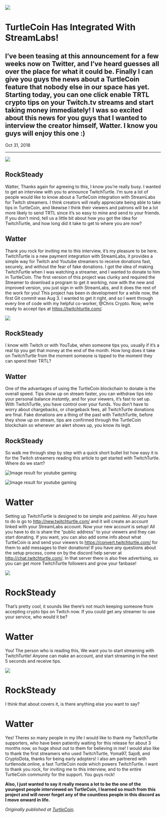 ![](./images/1rfeNtYBW6ddeR_8D1pnV5A.png)

# TurtleCoin Has Integrated With StreamLabs!

## I’ve been teasing at this announcement for a few weeks now on Twitter, and I’ve heard guesses all over the place for what it could be. Finally I can give you guys the news about a TurtleCoin feature that nobody else in our space has yet. Starting today, you can one click enable TRTL crypto tips on your Twitch.tv streams and start taking money immediately! I was so excited about this news for you guys that I wanted to interview the creator himself, Watter. I know you guys will enjoy this one :)

Oct 31, 2018

---

![](./images/0h8kkTWgVc7njWcqO.png)

## RockSteady

Watter, Thanks again for agreeing to this, I know you’re really busy. I wanted to get an interview with you to announce TwitchTurtle. I’m sure a lot of people would like to know about a TurtleCoin integration with StreamLabs for Twitch streamers. I think creators will really appreciate being able to take tips in TurtleCoin, and likewise I think their viewers and patrons will be a lot more likely to send TRTL since it’s so easy to mine and send to your friends. If you don’t mind, tell us a little bit about how you got the idea for TwitchTurtle, and how long did it take to get to where you are now?

## Watter

Thank you rock for inviting me to this interview, it’s my pleasure to be here. TwitchTurtle is a new payment integration with StreamLabs, it provides a simple way for Twitch and Youtube streamers to receive donations fast, securely, and without the fear of fake donations. I got the idea of making TwitchTurtle when I was watching a streamer, and I wanted to donate to him in TurtleCoin. The first version of this project was clunky and required the Streamer to download a program to get it working, now with the new and improved version, you just sign in with StreamLabs, and it does the rest of the work for you! This project has been in development for a while now, the first Git commit was Aug 3\. I wanted to get it right, and so I went through every line of code with my helpful co-worker, @Chris Crypto. Now, we’re ready to accept tips at <https://twitchturtle.com/>.

![](./images/0Tn4T83FIQOGrBMI-.png)

## RockSteady

I know with Twitch or with YouTube, when someone tips you, usually if it’s a real tip you get that money at the end of the month. How long does it take on TwitchTurtle from the moment someone is tipped to the moment they can spend their TRTL?

## Watter

One of the advantages of using the TurtleCoin blockchain to donate is the overall speed. Tips show up on stream faster, you can withdraw tips into your personal balance _instantly_, and for your viewers, it’s fast to set up. With TwitchTurtle, you have control over your funds. You don’t have to worry about chargebacks, or chargeback fees, all TwitchTurtle donations are final. Fake donations are a thing of the past with TwitchTurtle, before they show up on stream, tips are confirmed through the TurtleCoin blockchain so whenever an alert shows up, you know its legit.

## RockSteady

So walk me through step by step with a quick short bullet list how easy it is for the Twitch streamers reading this article to get started with TwitchTurtle. Where do we start?

![Image result for youtube gaming](https://miro.medium.com/max/60/0*d5uIdnlqvrToT_Md.jpg?q=20)

![Image result for youtube gaming](https://miro.medium.com/max/1400/0*d5uIdnlqvrToT_Md.jpg)

# Watter

Setting up TwitchTurtle is designed to be simple and painless. All you have to do is go to <http://new.twitchturtle.com/> and it will create an account linked with your StreamLabs account. Now your new account is setup! All you have to do is share the “public address” to your viewers and they can start donating. If you want, you can also add some info about what TurtleCoin is and send your viewers to <https://convert.twitchturtle.com/> for them to add messages to their donations! If you have any questions about the setup process, come on by the discord help server at <http://chat.twitchturtle.com/>. In that server there is also free advertising, so you can get more TwitchTurtle followers and grow your fanbase!

![](./images/0K94LvMBhqG44xINK.png)

# RockSteady

That’s pretty cool, it sounds like there’s not much keeping someone from accepting crypto tips on Twitch now. If you could get any streamer to use your service, who would it be?

# Watter

You! The person who is reading this, We want you to start streaming with TwitchTurtle! Anyone can make an account, and start streaming in the next 5 seconds and receive tips.

![](./images/0HRwP-kuoalF1dbCN)

# RockSteady

I think that about covers it, is there anything else you want to say?

# Watter

Yes! Theres so many people in my life I would like to thank my TwitchTurtle supporters, who have been patiently waiting for this release for about 3 months now, so huge shout out to them for believing in me! I would also like to thank the first streamers who used TwitchTurtle, Yoma97, Sajo8, and CryptoDota, thanks for being early adopters! I also am partnered with turtlenode.online, a fast TurtleCoin node which powers TwitchTurtle. I want to thank you rock, for inviting me to this interview, and to the entire TurtleCoin community for the support. You guys rock!

**Also, I just wanted to say it really means a lot to be the one of the youngest people interviewed on TurtleCoin, I learned so much from this project and will never forget any of the countless people in this discord as I move onward in life.**

_Originally published at_ [_TurtleCoin_](http://blog.turtlecoin.lol/archives/turtlecoin-has-integrated-with-streamlabs/)_._